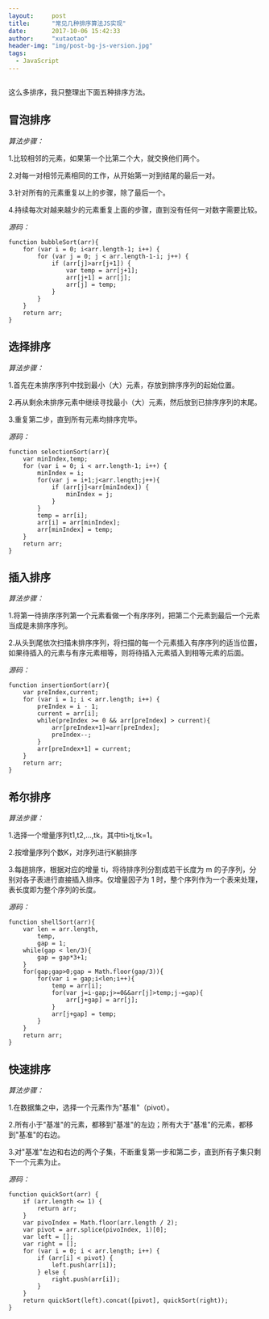 ```yaml
---
layout: 	post
title: 		"常见几种排序算法JS实现"
date: 		2017-10-06 15:42:33
author: 	"xutaotao"
header-img: "img/post-bg-js-version.jpg"
tags:
  - JavaScript
---
```


<img src="/Xutaotaotao.github.io/img/in-post/post-js-version/sort.png" alt="">

这么多排序，我只整理出下面五种排序方法。

## 冒泡排序

*算法步骤：*

1.比较相邻的元素，如果第一个比第二个大，就交换他们两个。

2.对每一对相邻元素相同的工作，从开始第一对到结尾的最后一对。

3.针对所有的元素重复以上的步骤，除了最后一个。

4.持续每次对越来越少的元素重复上面的步骤，直到没有任何一对数字需要比较。

*源码：*

	function bubbleSort(arr){
		for (var i = 0; i<arr.length-1; i++) {
			for (var j = 0; j < arr.length-1-i; j++) {
				if (arr[j]>arr[j+1]) {
					var temp = arr[j+1];
					arr[j+1] = arr[j];
					arr[j] = temp;
				}
			}
		}
		return arr;
	}

## 选择排序

*算法步骤：*

1.首先在未排序序列中找到最小（大）元素，存放到排序序列的起始位置。

2.再从剩余未排序元素中继续寻找最小（大）元素，然后放到已排序序列的末尾。

3.重复第二步，直到所有元素均排序完毕。

*源码：*

	function selectionSort(arr){
	    var minIndex,temp;
	    for (var i = 0; i < arr.length-1; i++) {
	        minIndex = i;
	        for(var j = i+1;j<arr.length;j++){
	            if (arr[j]<arr[minIndex]) {
	                minIndex = j;
	            }
	        }
	        temp = arr[i];
	        arr[i] = arr[minIndex];
	        arr[minIndex] = temp;
	    }
	    return arr;
	}

## 插入排序

*算法步骤：*

1.将第一待排序序列第一个元素看做一个有序序列，把第二个元素到最后一个元素当成是未排序序列。

2.从头到尾依次扫描未排序序列，将扫描的每一个元素插入有序序列的适当位置，如果待插入的元素与有序元素相等，则将待插入元素插入到相等元素的后面。

*源码：*

	function insertionSort(arr){
	    var preIndex,current;
	    for (var i = 1; i < arr.length; i++) {
	        preIndex = i - 1;
	        current = arr[i];
	        while(preIndex >= 0 && arr[preIndex] > current){
	            arr[preIndex+1]=arr[preIndex];
	            preIndex--;
	        }
	        arr[preIndex+1] = current;
	    }
	    return arr;
	}

## 希尔排序

*算法步骤：*

1.选择一个增量序列t1,t2,...,tk，其中ti>tj,tk=1。

2.按增量序列个数K，对序列进行K躺排序

3.每趟排序，根据对应的增量 ti，将待排序列分割成若干长度为 m 的子序列，分别对各子表进行直接插入排序。仅增量因子为 1 时，整个序列作为一个表来处理，表长度即为整个序列的长度。

*源码：*

	function shellSort(arr){
	    var len = arr.length,
	        temp,
	        gap = 1;
	    while(gap < len/3){
	        gap = gap*3+1;
	    }
	    for(gap;gap>0;gap = Math.floor(gap/3)){
	        for(var i = gap;i<len;i++){
	            temp = arr[i];
	            for(var j=i-gap;j>=0&&arr[j]>temp;j-=gap){
	                arr[j+gap] = arr[j];
	            }
	            arr[j+gap] = temp;
	        }
	    }
	    return arr;
	}
## 快速排序

*算法步骤：*

1.在数据集之中，选择一个元素作为"基准"（pivot）。

2.所有小于"基准"的元素，都移到"基准"的左边；所有大于"基准"的元素，都移到"基准"的右边。

3.对"基准"左边和右边的两个子集，不断重复第一步和第二步，直到所有子集只剩下一个元素为止。

*源码：*

	function quickSort(arr) {
	    if (arr.length <= 1) {
	        return arr;
	    }
	    var pivoIndex = Math.floor(arr.length / 2);
	    var pivot = arr.splice(pivoIndex, 1)[0];
	    var left = [];
	    var right = [];
	    for (var i = 0; i < arr.length; i++) {
	        if (arr[i] < pivot) {
	            left.push(arr[i]);
	        } else {
	            right.push(arr[i]);
	        }
	    }
	    return quickSort(left).concat([pivot], quickSort(right));
	}